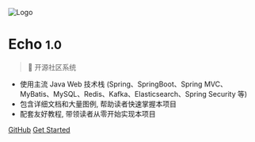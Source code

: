 ![Logo](https://gitee.com/veal98/images/raw/master/img/20210211175136.png)

# Echo <small>1.0</small>

> 🦄 开源社区系统

- 使用主流 Java Web 技术栈 (Spring、SpringBoot、Spring MVC、MyBatis、MySQL、Redis、Kafka、Elasticsearch、Spring Security 等) 
- 包含详细文档和大量图例, 帮助读者快速掌握本项目
- 配套友好教程, 带领读者从零开始实现本项目

[GitHub](https://github.com/Veal98/Echo)
[Get Started](#echo-开源社区系统)